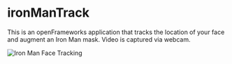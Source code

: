 # ironManTrack

This is an openFrameworks application that tracks the location of your face and augment an Iron Man mask. Video is captured via webcam.

![Iron Man Face Tracking](https://github.com/glennax/ironManTrack/blob/master/assets/Screenshot.png)

